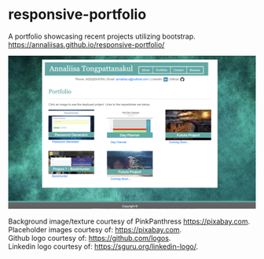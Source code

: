 # responsive-portfolio

A portfolio showcasing recent projects utilizing bootstrap.  
https://annaliisas.github.io/responsive-portfolio/  

![Portfolio](/assets/images/portfolio.png)

Background image/texture courtesy of PinkPanthress https://pixabay.com.  
Placeholder images courtesy of: https://pixabay.com.  
Github logo courtesy of: https://github.com/logos.  
Linkedin logo courtesy of: https://sguru.org/linkedin-logo/.  
